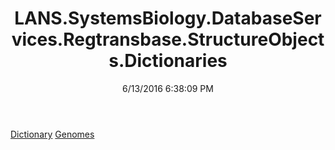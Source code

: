 ﻿---
title: LANS.SystemsBiology.DatabaseServices.Regtransbase.StructureObjects.Dictionaries
date: 6/13/2016 6:38:09 PM
---

[Dictionary](T-LANS.SystemsBiology.DatabaseServices.Regtransbase.StructureObjects.Dictionaries.Dictionary.html)
[Genomes](T-LANS.SystemsBiology.DatabaseServices.Regtransbase.StructureObjects.Dictionaries.Genomes.html)
